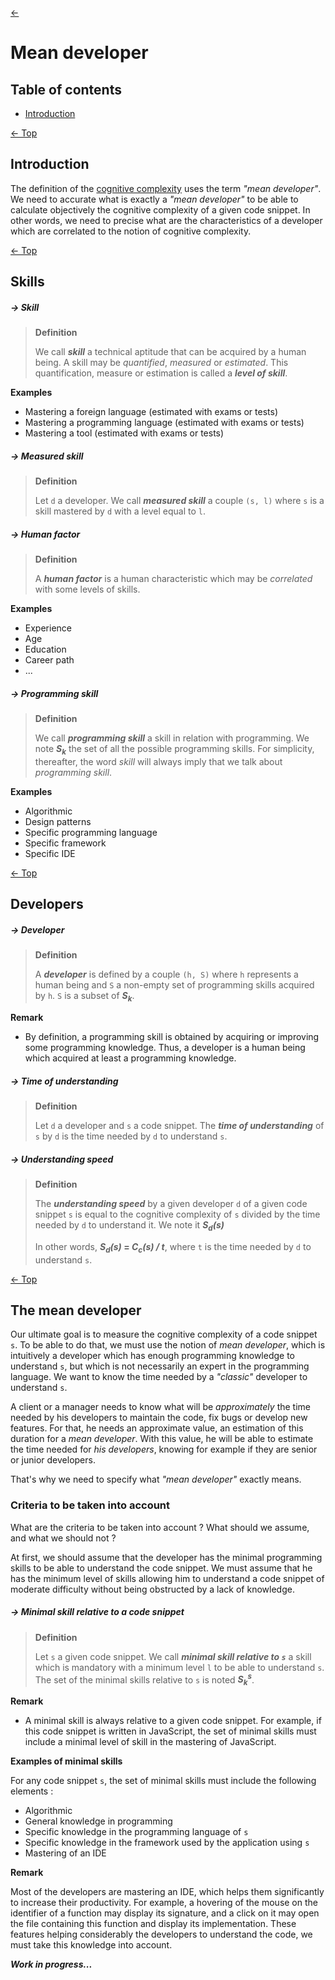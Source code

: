 [<-](README.md)
# Mean developer

## Table of contents

* [Introduction](#introduction)

[<- Top](#mean-developer)
## Introduction

The definition of the [cognitive complexity](./cognitive-complexity.md) uses the term *"mean developer"*. We need to accurate what is exactly a *"mean developer"* to be able to calculate objectively the cognitive complexity of a given code snippet. In other words, we need to precise what are the characteristics of a developer which are correlated to the notion of cognitive complexity.

[<- Top](#mean-developer)
## Skills

##### -> Skill
> **Definition**
>
> We call ***skill*** a technical aptitude that can be acquired by a human being. A skill may be *quantified*, *measured* or *estimated*. This quantification, measure or estimation is called a ***level of skill***. 

**Examples**

* Mastering a foreign language (estimated with exams or tests)
* Mastering a programming language (estimated with exams or tests)
* Mastering a tool (estimated with exams or tests)


##### -> Measured skill
> **Definition**
>
> Let `d` a developer.
> We call ***measured skill*** a couple `(s, l)` where `s` is a skill mastered by `d` with a level equal to `l`.

##### -> Human factor
> **Definition**
> 
> A ***human factor*** is a human characteristic which may be *correlated* with some levels of skills.

**Examples**

* Experience
* Age
* Education
* Career path
* ...

##### -> Programming skill
> **Definition**
>
> We call ***programming skill*** a skill in relation with programming. We note ***S<sub>k</sub>*** the set of all the possible programming skills. For simplicity, thereafter, the word *skill* will always imply that we talk about *programming skill*.

**Examples**

* Algorithmic
* Design patterns
* Specific programming language
* Specific framework
* Specific IDE


[<- Top](#mean-developer)
## Developers

##### -> Developer
> **Definition**
>
> A ***developer*** is defined by a couple `(h, S)` where `h` represents a human being and `S` a non-empty set of programming skills acquired by `h`. `S` is a subset of ***S<sub>k</sub>***.

**Remark**

* By definition, a programming skill is obtained by acquiring or improving some programming knowledge. Thus, a developer is a human being which acquired at least a programming knowledge.


##### -> Time of understanding
> **Definition**
>
> Let `d` a developer and `s` a code snippet.
> The ***time of understanding*** of `s` by `d` is the time needed by `d` to understand `s`.


##### -> Understanding speed
> **Definition**
>
> The ***understanding speed*** by a given developer `d` of a given code snippet `s` is equal to the cognitive complexity of `s` divided by the time needed by `d` to understand it. We note it ***S<sub>d</sub>(s)***
>
> In other words, ***S<sub>d</sub>(s)* = *C<sub>c</sub>(s) / t***, where `t` is the time needed by `d` to understand `s`.

[<- Top](#mean-developer)
## The mean developer

Our ultimate goal is to measure the cognitive complexity of a code snippet `s`. To be able to do that, we must use the notion of *mean developer*, which is intuitively a developer which has enough programming knowledge to understand `s`, but which is not necessarily an expert in the programming language. We want to know the time needed by a *"classic"* developer to understand `s`. 

A client or a manager needs to know what will be *approximately* the time needed by his developers to maintain the code, fix bugs or develop new features. For that, he needs an approximate value, an estimation of this duration for a *mean developer*. With this value, he will be able to estimate the time needed for *his developers*, knowing for example if they are senior or junior developers. 

That's why we need to specify what *"mean developer"* exactly means.

### Criteria to be taken into account

What are the criteria to be taken into account ? What should we assume, and what we should not ?

At first, we should assume that the developer has the minimal programming skills to be able to understand the code snippet. We must assume that he has the minimum level of skills allowing him to understand a code snippet of moderate difficulty without being obstructed by a lack of knowledge. 


##### -> Minimal skill relative to a code snippet
> **Definition**
>
> Let `s` a given code snippet. We call ***minimal skill relative to `s`*** a skill which is mandatory with a minimum level `l` to be able to understand `s`. The set of the minimal skills relative to `s` is noted ***S<sub>k</sub><sup>s</sup>***.

**Remark**

* A minimal skill is always relative to a given code snippet. For example, if this code snippet is written in JavaScript, the set of minimal skills must include a minimal level of skill in the mastering of JavaScript.

**Examples of minimal skills**

For any code snippet `s`, the set of minimal skills  must include the following elements :

* Algorithmic
* General knowledge in programming
* Specific knowledge in the programming language of `s`
* Specific knowledge in the framework used by the application using `s`
* Mastering of an IDE 

**Remark**

Most of the developers are mastering an IDE, which helps them significantly to increase their productivity. For example, a hovering of the mouse on the identifier of a function may display its signature, and a click on it may open the file containing this function and display its implementation. These features helping considerably the developers to understand the code, we must take this knowledge into account.


[comment]: <> (##### -> Maximal skill relative to a code snippet)

[comment]: <> (> **Definition**)

[comment]: <> (>)

[comment]: <> (> Let `t` a code snippet, and `&#40;s, l&#41;` the couple defining a minimal skill relative to `t`. We call ***maximal skill relative to `s`*** a skill which is mandatory with a minimum level `l` to be able to understand `s`. The set of the minimal skills relative to `s` is noted ***S<sub>k</sub><sup>s</sup>***.)



***Work in progress...***
